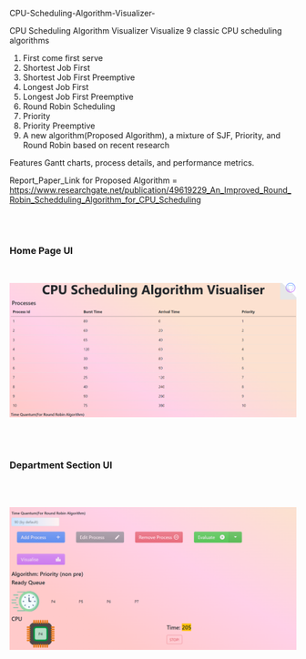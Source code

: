 CPU-Scheduling-Algorithm-Visualizer-

CPU Scheduling Algorithm Visualizer Visualize 9 classic CPU scheduling algorithms
1) First come first serve
2) Shortest Job First
3) Shortest Job First Preemptive
4) Longest Job First
5) Longest Job First Preemptive
6) Round Robin Scheduling
7) Priority
8) Priority Preemptive
9) A new algorithm(Proposed Algorithm), a mixture of SJF, Priority, and Round Robin based on recent research

Features Gantt charts, process details, and performance metrics.

Report_Paper_Link for Proposed Algorithm = https://www.researchgate.net/publication/49619229_An_Improved_Round_Robin_Schedduling_Algorithm_for_CPU_Scheduling



<br>
<br>
<h3>Home Page UI</h3>
<br>

![Main_Page_UI](./Main_Page_UI.png)

<br>
<br>
<h3>Department Section UI</h3>
<br>
<br>

![Animation_UI](./Animation_UI.png)
                           
